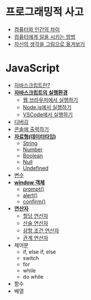 # 프로그래밍적 사고
+ [컴퓨터와 인간의 차이](./JavaScript/flow/1.computer-and-human.md)
+ [컴퓨터에게 일을 시키는 방법](./JavaScript/flow/2.command-to-computer.md)
+ [자신의 생각을 그림으로 옮겨보기](./JavaScript/flow/3.flow-chart.md)

# JavaScript
+ [자바스크립트란?](./JavaScript/0.JavaScript.md)
+ [**자바스크립트의 실행환경**](./JavaScript/1.js-environment/0.intro.md)
  + [웹 브라우저에서 실행하기](./JavaScript/1.js-environment/1.browser-start.md)
  + [Node.js에서 실행하기](./JavaScript/1.js-environment/2.nodejs-start.md)
  + [VSCode에서 실행하기](./JavaScript/1.js-environment/3.vscode-start.md)
+ [디버깅](./JavaScript/2.debugging.md)
+ [콘솔에 출력하기](./JavaScript/3.console-log.md)
+ [**자료형(데이터타입)**](./JavaScript/4.data-type/0.intro.md)
  + [String](./JavaScript/4.data-type/1.string.md)
  + [Number](./JavaScript/4.data-type/2.number.md)
  + [Boolean](./JavaScript/4.data-type/3.boolean.md)
  + [Null](./JavaScript/4.data-type/4.null.md)
  + [Undefined](./JavaScript/4.data-type/5.undefined.md)
+ [변수](./JavaScript/5.variable.md)
+ [**window 객체**](./JavaScript/6.window/0.intro.md)
  + [prompt()](./JavaScript/6.window/0.intro.md)
  + [alert()](./JavaScript/6.window/2.alert.md)
  + [confirm()](./JavaScript/6.window/3.confirm.md)
+ [**연산자**](./JavaScript/7.operator/0.intro.md)
  + [할당 연산자](./JavaScript/7.operator/1.equal.md)
  + [산술 연산자](./JavaScript/7.operator/2.normal.md)
  + [삼항 조건 연산자](./JavaScript/7.operator/3.ternary.md)
  + [관계 연산자](./JavaScript/7.operator/4.relational.md)
+ 제어문
  + if, else if, else
  + switch
  + for
  + while
  + do while
+ 함수
+ 배열